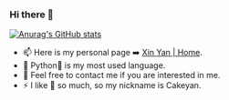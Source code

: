 ### Hi there 👋

[![Anurag's GitHub stats](https://github-readme-stats.vercel.app/api?username=Cakeyan&hide=prs,issues&count_private=true)](https://github.com/anuraghazra/github-readme-stats)

- 📫 Here is my personal page ➡️ [Xin Yan | Home](cakeyan.github.io).
- 💬 Python🐍 is my most used language.
- 🤔 Feel free to contact me if you are interested in me.
- ⚡ I like 🍰 so much, so my nickname is Cakeyan. 

<!--

[![Top Langs](https://github-readme-stats.vercel.app/api/top-langs/?username=Cakeyan&layout=compact)](https://github.com/anuraghazra/github-readme-stats)

-->


<!--
**Cakeyan/Cakeyan** is a ✨ _special_ ✨ repository because its `README.md` (this file) appears on your GitHub profile.

Here are some ideas to get you started:

- 🔭 I’m currently working on ...
- 🌱 I’m currently learning ...
- 👯 I’m looking to collaborate on ...
- 🤔 I’m looking for help with ...
- 💬 Ask me about ...
- 📫 How to reach me: ...
- 😄 Pronouns: ...
- ⚡ Fun fact: ...
-->
